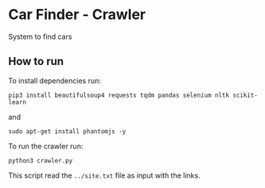 # Car Finder - Crawler
System to find cars

## How to run

To install dependencies run:

`pip3 install beautifulsoup4 requests tqdm pandas selenium nltk scikit-learn`

and

`sudo apt-get install phantomjs -y`

To run the crawler run:

`python3 crawler.py`

This script read the `../site.txt` file as input with the links.
